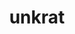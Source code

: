 ---
layout: dictionary_entry
title: unkrat
parent: Common Words
last_modified_date: 2021-10-19

see_also:
  - "akrat"
  - "unk"
transcriptions:
  - ˈʌŋkræt
translations:
  - "inaccurate; incorrect; wrong"
  - "false"
  - "fake"
  - "no"
etymology:
  From Billzonian `uncrat`, from `un-` and Billzonian [akrat](akrat)
examples:
  - bzo: "Thy opinion **unkrat** [beas](bea)."
    eng: "Your opinion is **incorrect**."
---